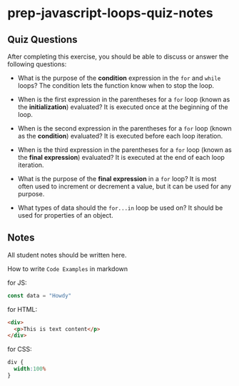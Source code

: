 # prep-javascript-loops-quiz-notes



## Quiz Questions

After completing this exercise, you should be able to discuss or answer the following questions:

- What is the purpose of the **condition** expression in the `for` and `while` loops?
The condition lets the function know when to stop the loop.

- When is the first expression in the parentheses for a `for` loop (known as the **initialization**) evaluated?
It is executed once at the beginning of the loop.

- When is the second expression in the parentheses for a `for` loop (known as the **condition**) evaluated?
It is executed before each loop iteration.

- When is the third expression in the parentheses for a `for` loop (known as the **final expression**) evaluated?
It is executed at the end of each loop iteration.

- What is the purpose of the **final expression** in a `for` loop?
It is most often used to increment or decrement a value, but it can be used for any purpose.

- What types of data should the `for...in` loop be used on?
It should be used for properties of an object.



## Notes

All student notes should be written here.


How to write `Code Examples` in markdown

for JS:
```javascript
const data = "Howdy"
```

for HTML:
```html
<div>
  <p>This is text content</p>
</div>
```

for CSS:
```css
div {
  width:100%
}
```
